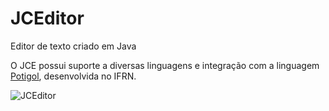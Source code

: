 # JCEditor
Editor de texto criado em Java

O JCE possui suporte a diversas linguagens e integração com a linguagem [Potigol](http://potigol.github.io/), desenvolvida no IFRN.

![JCEditor](http://i.imgur.com/pKwmhDX.png)
